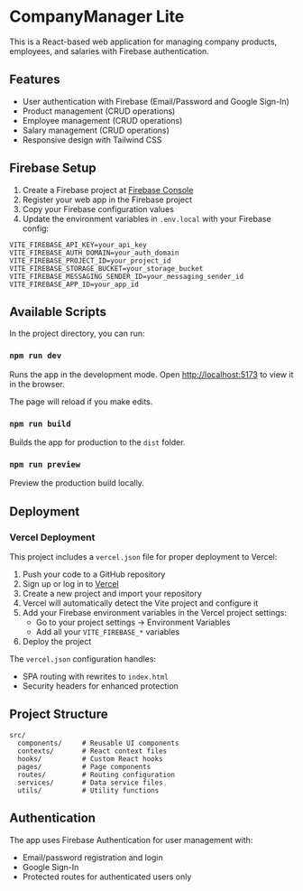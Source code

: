 # CompanyManager Lite

This is a React-based web application for managing company products, employees, and salaries with Firebase authentication.

## Features

- User authentication with Firebase (Email/Password and Google Sign-In)
- Product management (CRUD operations)
- Employee management (CRUD operations)
- Salary management (CRUD operations)
- Responsive design with Tailwind CSS

## Firebase Setup

1. Create a Firebase project at [Firebase Console](https://console.firebase.google.com/)
2. Register your web app in the Firebase project
3. Copy your Firebase configuration values
4. Update the environment variables in `.env.local` with your Firebase config:

```
VITE_FIREBASE_API_KEY=your_api_key
VITE_FIREBASE_AUTH_DOMAIN=your_auth_domain
VITE_FIREBASE_PROJECT_ID=your_project_id
VITE_FIREBASE_STORAGE_BUCKET=your_storage_bucket
VITE_FIREBASE_MESSAGING_SENDER_ID=your_messaging_sender_id
VITE_FIREBASE_APP_ID=your_app_id
```

## Available Scripts

In the project directory, you can run:

### `npm run dev`

Runs the app in the development mode.
Open [http://localhost:5173](http://localhost:5173) to view it in the browser.

The page will reload if you make edits.

### `npm run build`

Builds the app for production to the `dist` folder.

### `npm run preview`

Preview the production build locally.

## Deployment

### Vercel Deployment

This project includes a `vercel.json` file for proper deployment to Vercel:

1. Push your code to a GitHub repository
2. Sign up or log in to [Vercel](https://vercel.com)
3. Create a new project and import your repository
4. Vercel will automatically detect the Vite project and configure it
5. Add your Firebase environment variables in the Vercel project settings:
   - Go to your project settings → Environment Variables
   - Add all your `VITE_FIREBASE_*` variables
6. Deploy the project

The `vercel.json` configuration handles:
- SPA routing with rewrites to `index.html`
- Security headers for enhanced protection

## Project Structure

```
src/
  components/     # Reusable UI components
  contexts/       # React context files
  hooks/          # Custom React hooks
  pages/          # Page components
  routes/         # Routing configuration
  services/       # Data service files
  utils/          # Utility functions
```

## Authentication

The app uses Firebase Authentication for user management with:
- Email/password registration and login
- Google Sign-In
- Protected routes for authenticated users only